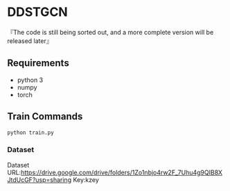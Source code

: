 # DDSTGCN

『The code is still being sorted out, and a more complete version will be released later』

## Requirements

- python 3
- numpy
- torch

## Train Commands

```
python train.py
```

### Dataset

Dataset URL:https://drive.google.com/drive/folders/1Zo1nbjo4rw2F_7Uhu4g9QIB8XJtdUcGF?usp=sharing Key:kzey
